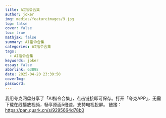 ```yaml
---
title: AI指令合集
author: joker
img: medias/featureimages/9.jpg
top: false
cover: false
toc: true
mathjax: false
summary: AI指令合集
categories: AI指令合集
tags:
  - AI指令合集
keywords: joker
essay: false
abbrlink: 63898
date: 2025-04-20 23:39:50
coverImg:
password:
---
```


我用夸克网盘分享了「AI指令合集」，点击链接即可保存。打开「夸克APP」，无需下载在线播放视频，畅享原画5倍速，支持电视投屏。
链接：https://pan.quark.cn/s/9295664d78b0
